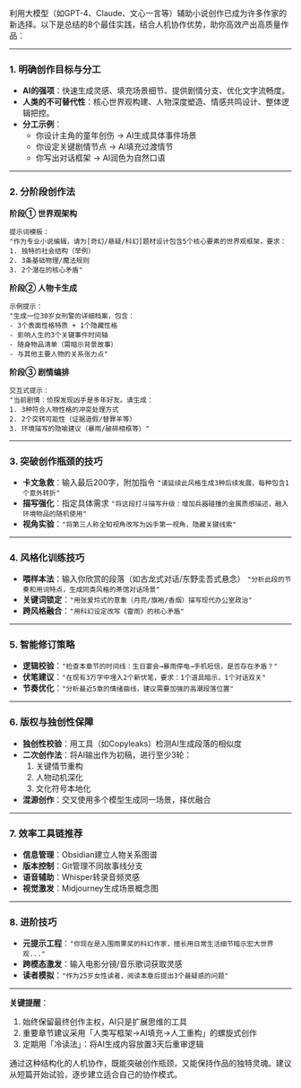利用大模型（如GPT-4、Claude、文心一言等）辅助小说创作已成为许多作家的新选择。以下是总结的8个最佳实践，结合人机协作优势，助你高效产出高质量作品：

---

### **1. 明确创作目标与分工**
- **AI的强项**：快速生成灵感、填充场景细节、提供剧情分支、优化文字流畅度。
- **人类的不可替代性**：核心世界观构建、人物深度塑造、情感共鸣设计、整体逻辑把控。
- **分工示例**：
  - 你设计主角的童年创伤 → AI生成具体事件场景
  - 你设定关键剧情节点 → AI填充过渡情节
  - 你写出对话框架 → AI润色为自然口语

---

### **2. 分阶段创作法**
**阶段① 世界观架构**
```
提示词模板：
"作为专业小说编辑，请为[奇幻/悬疑/科幻]题材设计包含5个核心要素的世界观框架，要求：
1. 独特的社会结构（举例）
2. 3条基础物理/魔法规则
3. 2个潜在的核心矛盾"
```

**阶段② 人物卡生成**
```
示例提示：
"生成一位30岁女刑警的详细档案，包含：
- 3个表面性格特质 + 1个隐藏性格
- 影响人生的3个关键事件时间轴
- 随身物品清单（需暗示背景故事）
- 与其他主要人物的关系张力点"
```

**阶段③ 剧情编排**
```
交互式提示：
"当前剧情：侦探发现凶手是多年好友。请生成：
1. 3种符合人物性格的冲突处理方式
2. 2个突转可能性（证据造假/替罪羊等）
3. 环境描写的隐喻建议（暴雨/破碎相框等）"
```

---

### **3. 突破创作瓶颈的技巧**
- **卡文急救**：输入最后200字，附加指令
  ```"请延续此风格生成3种后续发展，每种包含1个意外转折"```
- **描写强化**：指定具体需求
  ```"将这段打斗描写升级：增加兵器碰撞的金属质感描述，融入环境物品的随机使用"```
- **视角实验**：```"将第三人称全知视角改写为凶手第一视角，隐藏关键线索"```

---

### **4. 风格化训练技巧**
- **喂样本法**：输入你欣赏的段落（如古龙式对话/东野圭吾式悬念）
  ```"分析此段的节奏和用词特点，生成同类风格的茶馆对话场景"```
- **关键词锁定**：```"用张爱玲式的意象（月亮/旗袍/香烟）描写现代办公室政治"```
- **跨风格融合**：```"用科幻设定改写《雷雨》的核心矛盾"```

---

### **5. 智能修订策略**
- **逻辑校验**：```"检查本章节的时间线：生日宴会→暴雨停电→手机短信，是否存在矛盾？"```
- **伏笔建议**：```"在现有3万字中埋入2个新伏笔，要求：1个道具暗示，1个对话双关"```
- **节奏优化**：```"分析最近5章的情绪曲线，建议需要加强的高潮段落位置"```

---

### **6. 版权与独创性保障**
- **独创性校验**：用工具（如Copyleaks）检测AI生成段落的相似度
- **二次创作法**：将AI输出作为初稿，进行至少3轮：
  1. 关键情节重构
  2. 人物动机深化
  3. 文化符号本地化
- **混源创作**：交叉使用多个模型生成同一场景，择优融合

---

### **7. 效率工具链推荐**
- **信息管理**：Obsidian建立人物关系图谱
- **版本控制**：Git管理不同故事线分支
- **语音辅助**：Whisper转录音频灵感
- **视觉激发**：Midjourney生成场景概念图

---

### **8. 进阶技巧**
- **元提示工程**：```"你现在是入围雨果奖的科幻作家，擅长用日常生活细节暗示宏大世界观..."```
- **跨模态激发**：输入电影分镜/音乐歌词获取灵感
- **读者模拟**：```"作为25岁女性读者，阅读本章后提出3个最疑惑的问题"```

---

**关键提醒**：
1. 始终保留最终创作主权，AI只是扩展思维的工具
2. 重要章节建议采用「人类写框架→AI填充→人工重构」的螺旋式创作
3. 定期用「冷读法」：将AI生成内容放置3天后重审逻辑

通过这种结构化的人机协作，既能突破创作瓶颈，又能保持作品的独特灵魂。建议从短篇开始试验，逐步建立适合自己的协作模式。